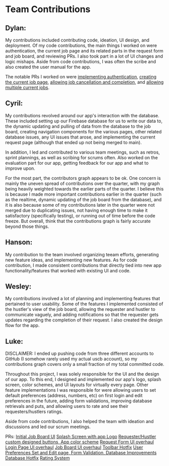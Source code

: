 # Team Contributions

## Dylan:

My contributions included contributing code, ideation, UI design, and deployment. Of my code contributions, the main things I worked on were authentication, the current job page and its related parts in the request form and job board, and reviewing PRs. I also took part in a lot of UI changes and logic mishaps. Aside from code contributions, I was often the scribe and also created the user manual for the app.

The notable PRs I worked on were [implementing authentication](https://github.com/ucsb-cs184-f23/pj-android-02/pull/14), [creating the current job page](https://github.com/ucsb-cs184-f23/pj-android-02/pull/43), [allowing job cancellation and completion](https://github.com/ucsb-cs184-f23/pj-android-02/pull/55), and [allowing multiple current jobs](https://github.com/ucsb-cs184-f23/pj-android-02/pull/114).

## Cyril:

My contributions revolved around our app's interaction with the database. These included setting up our Firebase database for us to write our data to, the 
dynamic updating and pulling of data from the database to the job board, creating navigation components for the various pages, other related database issues, 
any UI issues that arose, and implementing the current request page (although that ended up not being merged to main).

In addition, I led and contributed to various team meetings, such as retros, sprint plannings, as well as scribing for scrums often. Also worked on the evaluation
part for our app, getting feedback for our app and what to improve upon. 

For the most part, the contributors graph appears to be ok. One concern is mainly the uneven spread of contributions over the quarter, 
with my graph being heavily weighted towards the earlier parts of the quarter. I believe this is because I made more important contributions 
earlier in the quarter (such as the realtime, dynamic updating of the job board from the database), and it is also because some of my contributions 
later in the quarter were not merged due to duplicating issues, not having enough time to make it satisfactory (specifically testing), or running out 
of time before the code freeze. But overall, think that the contributions graph is fairly accurate beyond those things.

## Hanson:

My contribution to the team involved organizing teeam efforts, generating new feature ideas, and implementing new features. 
As for code contribution, I made consistent contributions that directly tied into new app functionality/features that worked with existing UI and code.

## Wesley:

My contributions involved a lot of planning and implementing features that pertained to user usability. Some of the features I implemented consisted of the 
hustler's view of the job board, allowing the requester and hustler to communicate vaguely, and adding notifications so that the requester gets 
updates regarding the completion of their request. I also created the design flow for the app.

## Luke:
DISCLAIMER: I ended up pushing code from three different accounts to GitHub (I somehow rarely used my actual uscb account), 
so my contributions graph covers only a small fraction of my total committed code.

Throughout this project, I was solely responsible for the UI and the design of our app. 
To this end, I designed and implemented our app's logo, splash screen, color schemes, and UI layouts for virtually every page. 
Other feature implementations I was responsible for were allowing users to set default preferences (address, numbers, etc) on first login and edit 
preferences in the future, adding form validations, improving database retrievals and puts, and allowing users to rate and see their requesters/hustlers ratings.

Aside from code contributions, I also helped the team with ideation and discussions and led our scrum meetings.

PRs: 
[Initial Job Board UI](https://github.com/ucsb-cs184-f23/pj-android-02/pull/17)
[Splash Screen with app Logo](https://github.com/ucsb-cs184-f23/pj-android-02/pull/47)
[Requester/Hustler custom designed buttons, App color scheme](https://github.com/ucsb-cs184-f23/pj-android-02/pull/57)
[Request Form UI overhaul](https://github.com/ucsb-cs184-f23/pj-android-02/pull/62)
[Login Page UI overhaul](https://github.com/ucsb-cs184-f23/pj-android-02/pull/64)
[Job Board UI overhaul](https://github.com/ucsb-cs184-f23/pj-android-02/pull/72)
[Toolbar Hotfix](https://github.com/ucsb-cs184-f23/pj-android-02/pull/73)
[User Preferences Set and Edit page, Form Validation, Database Improvements](https://github.com/ucsb-cs184-f23/pj-android-02/pull/91)
[Database Hotfix](https://github.com/ucsb-cs184-f23/pj-android-02/pull/101)
[Rating System](https://github.com/ucsb-cs184-f23/pj-android-02/pull/117)

